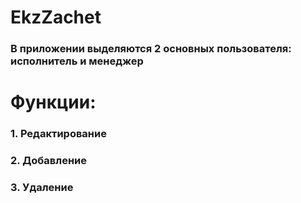 # EkzZachet
### В приложении выделяются 2 основных пользователя: исполнитель и менеджер

# Функции: 
### 1. Редактирование 
### 2. Добавление
### 3. Удаление 
